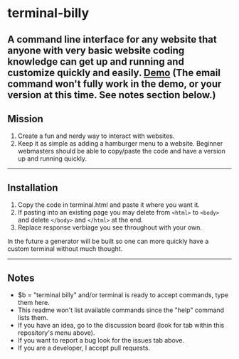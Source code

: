 # terminal-billy
A command line interface for any website that anyone with very basic website coding knowledge can get up and running and customize quickly and easily.
[Demo](https://zerosonesfun.github.io/terminal-billy/terminal.html)
(The email command won't fully work in the demo, or your version at this time. See notes section below.)
---

## Mission
1. Create a fun and nerdy way to interact with websites.
2. Keep it as simple as adding a hamburger menu to a website. Beginner webmasters should be able to copy/paste the code and have a version up and running quickly.

---

## Installation
1. Copy the code in terminal.html and paste it where you want it.
2. If pasting into an existing page you may delete from `<html>` to `<body>` and delete `</body>` and `</html>` at the end.
3. Replace response verbiage you see throughout with your own.

In the future a generator will be built so one can more quickly have a custom terminal without much thought.

---

## Notes

- $b = "terminal billy" and/or terminal is ready to accept commands, type them here.
- This readme won't list available commands since the "help" command lists them.
- If you have an idea, go to the discussion board (look for tab within this repository's menu above).
- If you want to report a bug look for the issues tab above.
- If you are a developer, I accept pull requests.
